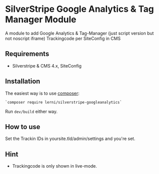 # SilverStripe Google Analytics & Tag Manager Module
A module to add Google Analytics & Tag-Manager (just script version but not noscript iframe) Trackingcode per SiteConfig in CMS

## Requirements
* Silverstripe & CMS 4.x, SiteConfig

## Installation
The easiest way is to use [composer](https://getcomposer.org/):

	`composer require lerni/silverstripe-googleanalytics`

Run `dev/build` either way.

## How to use
Set the Trackin IDs in yoursite.tld/admin/settings and you're set.

## Hint
* Trackingcode is only shown in live-mode.

